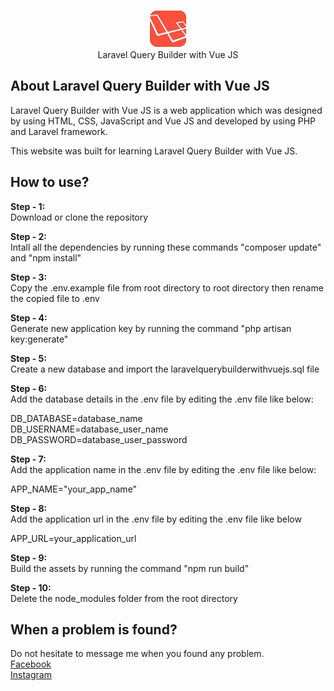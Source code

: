 <p align="center">
	<img src="https://github.com/beyondscript/Laravel-Query-Builder-with-Vue-JS/blob/main/public/images/icons/favicon.webp" width="60" height="60" margin-left="auto" margin-right="auto" alt="Logo">
	<br>
	Laravel Query Builder with Vue JS
</p>

## About Laravel Query Builder with Vue JS

Laravel Query Builder with Vue JS is a web application which was designed by using HTML, CSS, JavaScript and Vue JS and developed by using PHP and Laravel framework.

This website was built for learning Laravel Query Builder with Vue JS.

## How to use?

<strong>Step - 1:</strong>
<br>
Download or clone the repository

<strong>Step - 2:</strong>
<br>
Intall all the dependencies by running these commands "composer update" and "npm install"

<strong>Step - 3:</strong>
<br>
Copy the .env.example file from root directory to root directory then rename the copied file to .env

<strong>Step - 4:</strong>
<br>
Generate new application key by running the command "php artisan key:generate"

<strong>Step - 5:</strong>
<br>
Create a new database and import the laravelquerybuilderwithvuejs.sql file

<strong>Step - 6:</strong>
<br>
Add the database details in the .env file by editing the .env file like below:

DB_DATABASE=database_name
<br>
DB_USERNAME=database_user_name
<br>
DB_PASSWORD=database_user_password

<strong>Step - 7:</strong>
<br>
Add the application name in the .env file by editing the .env file like below:

APP_NAME="your_app_name"

<strong>Step - 8:</strong>
<br>
Add the application url in the .env file by editing the .env file like below

APP_URL=your_application_url

<strong>Step - 9:</strong>
<br>
Build the assets by running the command "npm run build"

<strong>Step - 10:</strong>
<br>
Delete the node_modules folder from the root directory


## When a problem is found?

Do not hesitate to message me when you found any problem.
<br>
<a href="https://www.facebook.com/engrmdnafiulislam/">Facebook</a>
<br>
<a href="https://www.instagram.com/engrmdnafiulislam/">Instagram</a>
